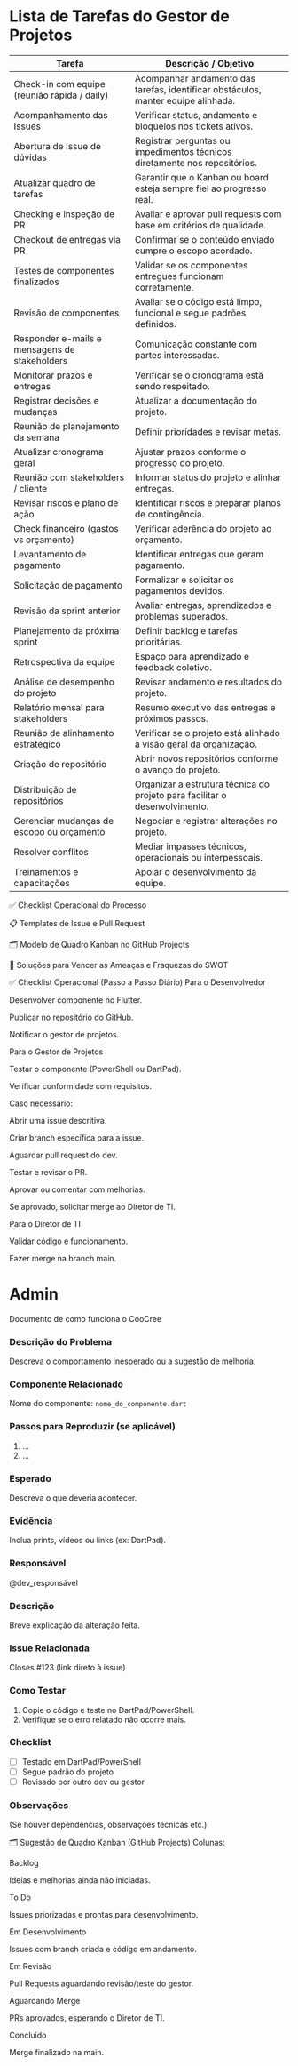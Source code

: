 # Lista de Tarefas do Gestor de Projetos

| **Tarefa**                                      | **Descrição / Objetivo**                                                                |
|------------------------------------------------|------------------------------------------------------------------------------------------|
| Check-in com equipe (reunião rápida / daily)   | Acompanhar andamento das tarefas, identificar obstáculos, manter equipe alinhada.       |
| Acompanhamento das Issues                      | Verificar status, andamento e bloqueios nos tickets ativos.                             |
| Abertura de Issue de dúvidas                   | Registrar perguntas ou impedimentos técnicos diretamente nos repositórios.              |
| Atualizar quadro de tarefas                    | Garantir que o Kanban ou board esteja sempre fiel ao progresso real.                    |
| Checking e inspeção de PR                      | Avaliar e aprovar pull requests com base em critérios de qualidade.                     |
| Checkout de entregas via PR                    | Confirmar se o conteúdo enviado cumpre o escopo acordado.                               |
| Testes de componentes finalizados              | Validar se os componentes entregues funcionam corretamente.                             |
| Revisão de componentes                         | Avaliar se o código está limpo, funcional e segue padrões definidos.                    |
| Responder e-mails e mensagens de stakeholders  | Comunicação constante com partes interessadas.                                          |
| Monitorar prazos e entregas                    | Verificar se o cronograma está sendo respeitado.                                        |
| Registrar decisões e mudanças                  | Atualizar a documentação do projeto.                                                    |
| Reunião de planejamento da semana              | Definir prioridades e revisar metas.                                                    |
| Atualizar cronograma geral                     | Ajustar prazos conforme o progresso do projeto.                                         |
| Reunião com stakeholders / cliente             | Informar status do projeto e alinhar entregas.                                          |
| Revisar riscos e plano de ação                 | Identificar riscos e preparar planos de contingência.                                   |
| Check financeiro (gastos vs orçamento)         | Verificar aderência do projeto ao orçamento.                                            |
| Levantamento de pagamento                      | Identificar entregas que geram pagamento.                                               |
| Solicitação de pagamento                       | Formalizar e solicitar os pagamentos devidos.                                           |
| Revisão da sprint anterior                     | Avaliar entregas, aprendizados e problemas superados.                                   |
| Planejamento da próxima sprint                 | Definir backlog e tarefas prioritárias.                                                 |
| Retrospectiva da equipe                        | Espaço para aprendizado e feedback coletivo.                                            |
| Análise de desempenho do projeto               | Revisar andamento e resultados do projeto.                                              |
| Relatório mensal para stakeholders             | Resumo executivo das entregas e próximos passos.                                        |
| Reunião de alinhamento estratégico             | Verificar se o projeto está alinhado à visão geral da organização.                      |
| Criação de repositório                         | Abrir novos repositórios conforme o avanço do projeto.                                  |
| Distribuição de repositórios                   | Organizar a estrutura técnica do projeto para facilitar o desenvolvimento.              |
| Gerenciar mudanças de escopo ou orçamento      | Negociar e registrar alterações no projeto.                                             |
| Resolver conflitos                             | Mediar impasses técnicos, operacionais ou interpessoais.                                |
| Treinamentos e capacitações                    | Apoiar o desenvolvimento da equipe.                                                     |








✅ Checklist Operacional do Processo

📋 Templates de Issue e Pull Request

🗂️ Modelo de Quadro Kanban no GitHub Projects

🔧 Soluções para Vencer as Ameaças e Fraquezas do SWOT

✅ Checklist Operacional (Passo a Passo Diário)
Para o Desenvolvedor

 Desenvolver componente no Flutter.

 Publicar no repositório do GitHub.

 Notificar o gestor de projetos.

Para o Gestor de Projetos

 Testar o componente (PowerShell ou DartPad).

 Verificar conformidade com requisitos.

 Caso necessário:

 Abrir uma issue descritiva.

 Criar branch específica para a issue.

 Aguardar pull request do dev.

 Testar e revisar o PR.

 Aprovar ou comentar com melhorias.

 Se aprovado, solicitar merge ao Diretor de TI.

Para o Diretor de TI

 Validar código e funcionamento.

 Fazer merge na branch main.

# Admin
Documento de como funciona o CooCree

### Descrição do Problema
Descreva o comportamento inesperado ou a sugestão de melhoria.

### Componente Relacionado
Nome do componente: `nome_do_componente.dart`

### Passos para Reproduzir (se aplicável)
1. ...
2. ...

### Esperado
Descreva o que deveria acontecer.

### Evidência
Inclua prints, vídeos ou links (ex: DartPad).

### Responsável
@dev_responsável

### Descrição
Breve explicação da alteração feita.

### Issue Relacionada
Closes #123 (link direto à issue)

### Como Testar
1. Copie o código e teste no DartPad/PowerShell.
2. Verifique se o erro relatado não ocorre mais.

### Checklist
- [ ] Testado em DartPad/PowerShell
- [ ] Segue padrão do projeto
- [ ] Revisado por outro dev ou gestor

### Observações
(Se houver dependências, observações técnicas etc.)


🗂️ Sugestão de Quadro Kanban (GitHub Projects)
Colunas:

Backlog

Ideias e melhorias ainda não iniciadas.

To Do

Issues priorizadas e prontas para desenvolvimento.

Em Desenvolvimento

Issues com branch criada e código em andamento.

Em Revisão

Pull Requests aguardando revisão/teste do gestor.

Aguardando Merge

PRs aprovados, esperando o Diretor de TI.

Concluído

Merge finalizado na main.
